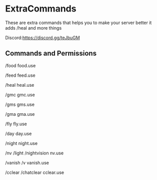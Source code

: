 # ExtraCommands
These are extra commands that helps you to make your server better it adds /heal and more things

Discord:https://discord.gg/teJbuGM


## Commands and Permissions

 /food  food.use
 
 /feed feed.use
 
 /heal heal.use
 
 /gmc gmc.use 
 
 /gms gms.use
 
 /gma gma.use
 
 /fly fly.use
 
/day day.use

/night night.use

/nv /light /nightvision nv.use

/vanish /v vanish.use

/cclear /chatclear cclear.use
